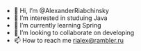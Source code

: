 - 👋 Hi, I’m @AlexanderRiabchinsky
- 👀 I’m interested in studuing Java
- 🌱 I’m currently learning Spring
- 💞️ I’m looking to collaborate on developing
- 📫 How to reach me rialex@rambler.ru

<!---
AlexanderRiabchinsky/AlexanderRiabchinsky is a ✨ special ✨ repository because its `README.md` (this file) appears on your GitHub profile.
You can click the Preview link to take a look at your changes.
--->
